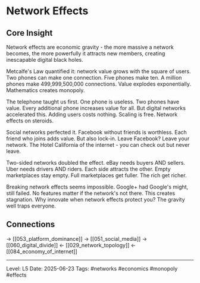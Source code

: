 # Network Effects

## Core Insight
Network effects are economic gravity - the more massive a network becomes, the more powerfully it attracts new members, creating inescapable digital black holes.

Metcalfe's Law quantified it: network value grows with the square of users. Two phones can make one connection. Five phones make ten. A million phones make 499,999,500,000 connections. Value explodes exponentially. Mathematics creates monopoly.

The telephone taught us first. One phone is useless. Two phones have value. Every additional phone increases value for all. But digital networks accelerated this. Adding users costs nothing. Scaling is free. Network effects on steroids.

Social networks perfected it. Facebook without friends is worthless. Each friend who joins adds value. But also lock-in. Leave Facebook? Leave your network. The Hotel California of the internet - you can check out but never leave.

Two-sided networks doubled the effect. eBay needs buyers AND sellers. Uber needs drivers AND riders. Each side attracts the other. Empty marketplaces stay empty. Full marketplaces get fuller. The rich get richer.

Breaking network effects seems impossible. Google+ had Google's might, still failed. No features matter if the network's not there. This creates stagnation. Why innovate when network effects protect you? The gravity well traps everyone.

## Connections
→ [[053_platform_dominance]]
→ [[051_social_media]]
→ [[060_digital_divide]]
← [[029_network_topology]]
← [[084_economy_of_internet]]

---
Level: L5
Date: 2025-06-23
Tags: #networks #economics #monopoly #effects